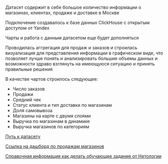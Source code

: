 Датасет содержит в себе большое количество информации о магазинах, клиентах, продаже и доставке в Москве

Подключение создавалось к базе данных ClickHouse с открытым доступом от Yandex

Чарты и работа с данным датасетом еще будет дополняться

Проводилась аггрегация для продаж и заказов и строилась визуализация для представления информации в графическом виде, что позволяет лучше понять и анализировать большие объемы данных и возможности здраво взглянуть на имеющуюся ситуацию и принять правильные решения

В качестве чартов строилось следующее:
 - Число заказов
 - Продажи
 - Средний чек
 - Статус клиента и тип доставки по магазинам
 - Доля самовывоза
 - Магазины на карте с двумя слоями
 - Выручка по магазинам в динамике
 - Выручка магазинов по категориям

[Путь к датасету](https://datalens.yandex.ru/datasets/pcwa6detrl70e-prodazhi-dataset)

[Ссылка на дашборд по продажам магазинов](https://datalens.yandex/m9upyf4ukhpab)

[Справочная информация как делать обучающее задание от Нетологии](https://github.com/DeminDaniil/Yandex-DataLens/blob/main/Практические_задания_Нетология_v07.docx)
